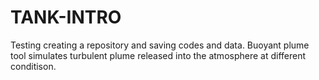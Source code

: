 # TANK-INTRO
Testing creating a repository and saving codes and data.
Buoyant plume tool simulates turbulent plume released into the atmosphere at different conditison.
